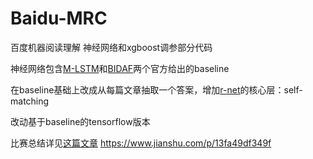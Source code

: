 # Baidu-MRC



百度机器阅读理解 神经网络和xgboost调参部分代码

神经网络包含[M-LSTM](https://arxiv.org/abs/1608.07905)和[BIDAF](https://arxiv.org/abs/1611.01603)两个官方给出的baseline

在baseline基础上改成从每篇文章抽取一个答案，增加[r-net](https://www.microsoft.com/en-us/research/wp-content/uploads/2017/05/r-net.pdf)的核心层：self-matching

改动基于baseline的tensorflow版本

比赛总结详见[这篇文章](http://zedom1.top/2018/05/22/RC_DuReader/)
https://www.jianshu.com/p/13fa49df349f
